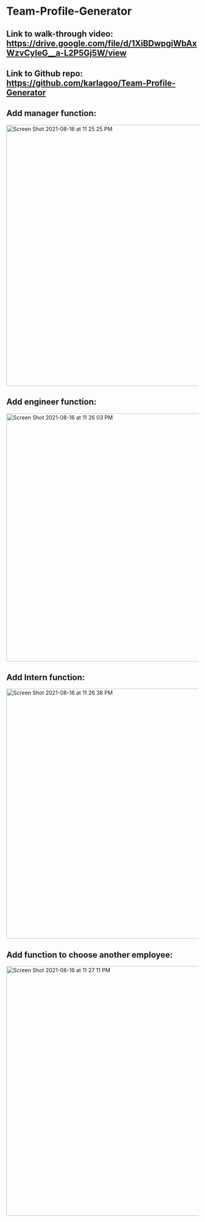 # Team-Profile-Generator
## Link to walk-through video: https://drive.google.com/file/d/1XiBDwpgiWbAxWzvCyIeG__a-L2P5Gj5W/view

## Link to Github repo: https://github.com/karlagoo/Team-Profile-Generator

## Add manager function:
<img width="684" alt="Screen Shot 2021-08-16 at 11 25 25 PM" src="https://user-images.githubusercontent.com/84356242/129663736-ab54c3e5-341c-404c-a593-d32c3dfedca9.png">

## Add engineer function:
<img width="650" alt="Screen Shot 2021-08-16 at 11 26 03 PM" src="https://user-images.githubusercontent.com/84356242/129663785-1fd8aaa6-5ef0-40cf-9704-1e1a714e018d.png">

## Add Intern function:
<img width="655" alt="Screen Shot 2021-08-16 at 11 26 38 PM" src="https://user-images.githubusercontent.com/84356242/129663813-46bb3cb8-c2d6-4a69-9378-40e0e4fd73f7.png">

## Add function to choose another employee:
<img width="654" alt="Screen Shot 2021-08-16 at 11 27 11 PM" src="https://user-images.githubusercontent.com/84356242/129663846-f32f2f85-f873-403f-a8be-d0c8a568cb8b.png">
